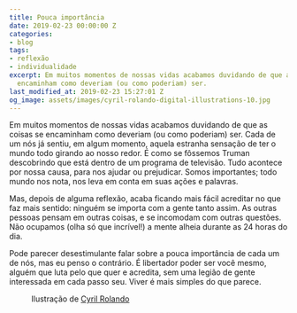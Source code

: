 ```yaml
---
title: Pouca importância
date: 2019-02-23 00:00:00 Z
categories:
- blog
tags:
- reflexão
- individualidade
excerpt: Em muitos momentos de nossas vidas acabamos duvidando de que as coisas se
  encaminham como deveriam (ou como poderiam) ser.
last_modified_at: 2019-02-23 15:27:01 Z
og_image: assets/images/cyril-rolando-digital-illustrations-10.jpg
---
```


Em muitos momentos de nossas vidas acabamos duvidando de que as coisas se encaminham como deveriam (ou como poderiam) ser. Cada de um nós já sentiu, em algum momento, aquela estranha sensação de ter o mundo todo girando ao nosso redor. É como se fôssemos Truman descobrindo que está dentro de um programa de televisão. Tudo acontece por nossa causa, para nos ajudar ou prejudicar. Somos importantes; todo mundo nos nota, nos leva em conta em suas ações e palavras.

Mas, depois de alguma reflexão, acaba ficando mais fácil acreditar no que faz mais sentido: ninguém se importa com a gente tanto assim. As outras pessoas pensam em outras coisas, e se incomodam com outras questões. Não ocupamos (olha só que incrível!) a mente alheia durante as 24 horas do dia.  

Pode parecer desestimulante falar sobre a pouca importância de cada um de nós, mas eu penso o contrário. É libertador poder ser você mesmo, alguém que luta pelo que quer e acredita, sem uma legião de gente interessada em cada passo seu. Viver é mais simples do que parece.

<figure style="" class="align-center">
  <img src="{{ site.url }}{{ site.baseurl }}/assets/images/cyril-rolando-digital-illustrations-10.jpg" alt="">
  <figcaption>Ilustração de <a href="https://www.behance.net/aquasixio">Cyril Rolando</a></figcaption>
</figure>
